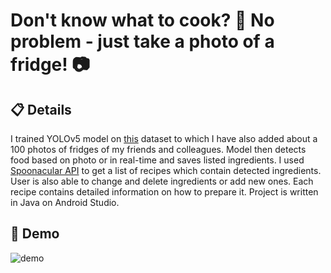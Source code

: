 # Don't know what to cook? :apple: No problem - just take a photo of a fridge! :camera:

## :clipboard: Details

I trained YOLOv5 model on [this](https://blog.roboflow.com/smart-fridge/) dataset to which I have also added about a 100 photos of fridges of my friends and colleagues. Model then detects food based on photo or in real-time and saves listed ingredients. I used [Spoonacular API](https://spoonacular.com/food-api) to get a list of recipes which contain detected ingredients. User is also able to change and delete ingredients or add new ones. Each recipe contains detailed information on how to prepare it. Project is written in Java on Android Studio.

## :iphone: Demo

![demo](https://github.com/sn0rkmaiden/refridgerator-contents/blob/main/app-demo-short.gif)
